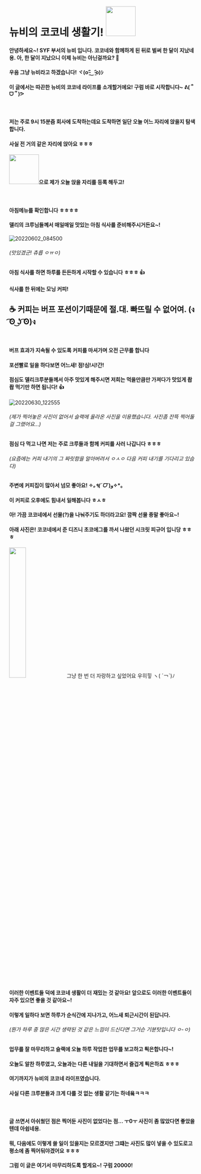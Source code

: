 # 뉴비의 코코네 생활기! <img src="https://user-images.githubusercontent.com/17717157/177521177-d114fd9d-e368-4a72-9d44-fdbc2957a205.png" width="80" height="80"/> <br>


#### 안녕하세요~! SYF 부서의 뉴비 입니다. 코코네와 함께하게 된 뒤로 벌써 한 달이 지났네용. 아, 한 달이 지났으니 이제 뉴비는 아닌걸까요? 🤔 
#### 우음 그냥 뉴비라고 하겠습니다! ヾ(o˃̵͈̑‿˂̵͈̑o)ｼ

#### 이 글에서는 따끈한 뉴비의 코코네 라이프를 소개할거에요! 구럼 바로 시작합니다~ ᕕ( ՞ ᗜ ՞ )ᕗ
<br>

#### 저는 주로 9시 15분즘 회사에 도착하는데요 도착하면 일단 오늘 어느 자리에 앉을지 탐색합니다. 
#### 사실 전 거의 같은 자리에 앉아요 ㅎㅎㅎ 
#### <img src="https://user-images.githubusercontent.com/17717157/177521729-f1ac45fc-fa53-462a-924c-019671385964.png" width="80" height="80" />으로 제가 오늘 앉을 자리를 등록 해두고! 

<br>

#### 아침메뉴를 확인합니다 ㅎㅎㅎㅎ
#### 델리의 크루님들꼐서 매일매일 맛있는 아침 식사를 준비해주시거든요~! 

![20220602_084500](https://user-images.githubusercontent.com/17717157/177512586-47079781-527f-4567-afa8-d485d7e0836c.jpg)
###### (맛있겠군! 츄릅 ㅇㅠㅇ)
#### 아침 식사를 하면 하루를 든든하게 시작할 수 있습니다 ㅎㅎㅎ 👍
#### 식사를 한 뒤에는 모닝 커피! 
## ☕ 커피는 버프 포션이기때문에 절.대. 빠뜨릴 수 없어여. (ง ͡ʘ ͜ʖ ͡ʘ)ง
<br>

#### 버프 효과가 지속될 수 있도록 커피를 마셔가며 오전 근무를 합니다 
#### 포션빨로 일을 하다보면 어느새! 점!심!시!간!

#### 점심도 델리크루분들께서 아주 맛있게 해주시면 저희는 먹을만큼만 가져다가 맛있게 촵촵 먹기만 하면 됩니다! 👍
![20220630_122555](https://user-images.githubusercontent.com/17717157/177524264-d8092323-a7ee-4a58-b8d9-23d9f214ac68.jpg)
###### (제가 찍어놓은 사진이 없어서 슬랙에 올라온 사진을 이용했습니다. 사진좀 잔뜩 찍어둘 걸 그랬어요...)
#### 점심 다 먹고 나면 저는 주로 크루들과 함께 커피를 사러 나갑니다 ㅎㅎㅎ 
###### (요즘에는 커피 내기의 그 짜릿함을 알아버려서 ㅇㅅㅇ 다음 커피 내기를 기다리고 있슴다)
#### 주변에 커피집이 많아서 넘모 좋아요! ✧*｡٩(ˊᗜˋ*)و✧*｡
#### 이 커피로 오후에도 힘내서 일해봅니다 ㅎㅅㅎ

#### 아! 가끔 코코네에서 선물(?)을 나눠주기도 하더라고요! 깜짝 선물 죵말 좋아요~!

#### 아래 사진은! 코코네에서 준 디즈니 초코에그를 까서 나왔던 시크릿 피규어 입니당 ㅎㅎㅎ
<img src="https://user-images.githubusercontent.com/17717157/177498646-dd769dc3-2adc-4912-913e-b36ae2b6c1d8.jpg" width="30%" height="30%" /> 그냥 한 번 더 자랑하고 싶었어요 우히힣 ヽ( ´￢`)ﾉ


#### 이러한 이벤트들 덕에 코코네 생활이 더 재밌는 것 같아요! 앞으로도 이러한 이벤트들이 자주 있으면 좋을 것 같아요~!
#### 이렇게 일하다 보면 하루가 순식간에 지나가고, 어느새 퇴근시간이 된답니다.
###### (뭔가 하루 중 많은 시간 생략된 것 같은 느낌이 드신다면 그거슨 기분탓입니다 ㅇ-ㅇ)
#### 업무를 잘 마무리하고 슬랙에 오늘 하루 작업한 업무를 보고하고 퇵은합니다~!
#### 오늘도 알찬 하루였고, 오늘과는 다른 내일을 기대하면서 즐겁게 퇵은하죠 ㅎㅎㅎ
#### 여기까지가 뉴비의 코코네 라이프였습니다. 
#### 사실 다른 크루분들과 크게 다를 것 없는 생활 같기는 하네욬ㅋㅋㅋ
<br>

#### 글 쓰면서 아쉬웠던 점은 찍어둔 사진이 없었다는 점... ㅜ0ㅜ 사진이 좀 많았다면 좋았을 텐데 아쉽네용.
#### 뭐, 다음에도 이렇게 쓸 일이 있을지는 모르겠지만 그떄는 사진도 많이 넣을 수 있도로고 평소에 좀 찍어둬야겠어요 ㅎㅎㅎ
#### 그럼 이 글은 여기서 마무리하도록 할게요~! 구럼 20000!

